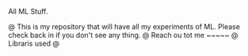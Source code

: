 All ML Stuff. 

@ This is my repository that will have all my experiments of ML. Please check back in if you don't see any thing. 
@ Reach ou tot me ~~~~~
@ Libraris used 
@ 

